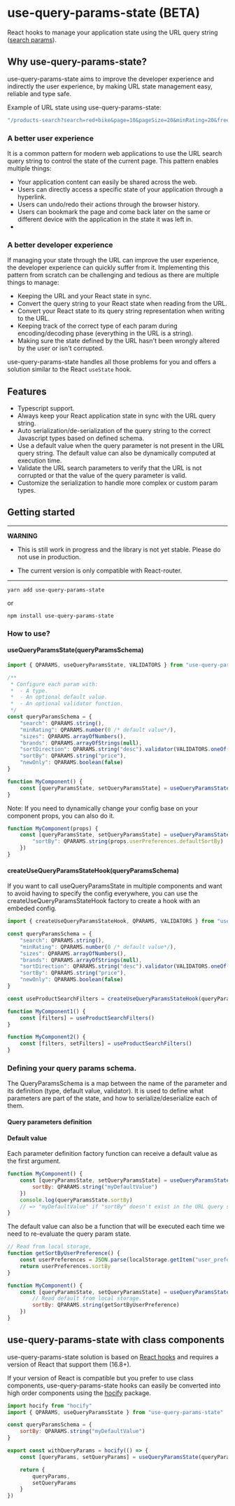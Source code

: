 # use-query-params-state (BETA)

React hooks to manage your application state using the URL query string ([search params](https://developer.mozilla.org/en-US/docs/Web/API/URL/searchParams)).

## Why use-query-params-state?

use-query-params-state aims to improve the developer experience and indirectly the user experience, by making URL state management easy, reliable and type safe.

Example of URL state using use-query-params-state: 
```js
"/products-search?search=red+bike&page=10&pageSize=20&minRating=20&free_delivery=true"
```

### A better user experience

It is a common pattern for modern web applications to use the URL search query string to control the state of the current page. This pattern enables multiple things:
- Your application content can easily be shared across the web.
- Users can directly access a specific state of your application through a hyperlink.
- Users can undo/redo their actions through the browser history.
- Users can bookmark the page and come back later on the same or different device with the application in the state it was left in.
- 
### A better developer experience

If managing your state through the URL can improve the user experience, the developer experience can quickly suffer from it. Implementing this pattern from scratch can be challenging and tedious as there are multiple things to manage:
- Keeping the URL and your React state in sync.
- Convert the query string to your React state when reading from the URL.
- Convert your React state to its query string representation when writing to the URL.
- Keeping track of the correct type of each param during encoding/decoding phase (everything in the URL is a string).
- Making sure the state defined by the URL hasn't been wrongly altered by the user or isn't corrupted.

use-query-params-state handles all those problems for you and offers a solution similar to the React `useState` hook.

## Features

- Typescript support.
- Always keep your React application state in sync with the URL query string.
- Auto serialization/de-serialization of the query string to the correct Javascript types based on defined schema.
- Use a default value when the query parameter is not present in the URL query string. The default value can also be dynamically computed at execution time.
- Validate the URL search parameters to verify that the URL is not corrupted or that the value of the query parameter is valid.
- Customize the serialization to handle more complex or custom param types.

## Getting started

---
**WARNING**

- This is still work in progress and the library is not yet stable. Please do not use in production.

- The current version is only compatible with React-router.

---


```
yarn add use-query-params-state
```
or
```
npm install use-query-params-state
```

### How to use?

#### useQueryParamsState(queryParamsSchema)

```js
import { QPARAMS, useQueryParamsState, VALIDATORS } from "use-query-params-state"

/**
 * Configure each param with:
 *  - A type.
 *  - An optional default value.
 *  - An optional validator function.
 */
const queryParamsSchema = {
    "search": QPARAMS.string(),
    "minRating": QPARAMS.number(0 /* default value*/),
    "sizes": QPARAMS.arrayOfNumbers(),
    "brands": QPARAMS.arrayOfStrings(null),
    "sortDirection": QPARAMS.string("desc").validator(VALIDATORS.oneOf(["asc", "desc"])),
    "sortBy": QPARAMS.string("price"),
    "newOnly": QPARAMS.boolean(false)
}

function MyComponent() {
    const [queryParamsState, setQueryParamsState] = useQueryParamsState(queryParamsSchema)
}
```
Note: If you need to dynamically change your config base on your component props, you can also do it.

```js
function MyComponent(props) {
    const [queryParamsState, setQueryParamsState] = useQueryParamsState({
        "sortBy": QPARAMS.string(props.userPreferences.defaultSortBy)
    })
}
```

#### createUseQueryParamsStateHook(queryParamsSchema)

If you want to call useQueryParamsState in multiple components and want to avoid having to specify the config
everywhere, you can use the createUseQueryParamsStateHook factory to create a hook with an embeded config.

```js
import { createUseQueryParamsStateHook, QPARAMS, VALIDATORS } from "use-query-params-state"

const queryParamsSchema = {
    "search": QPARAMS.string(),
    "minRating": QPARAMS.number(0 /* default value*/),
    "sizes": QPARAMS.arrayOfNumbers(),
    "brands": QPARAMS.arrayOfStrings(null),
    "sortDirection": QPARAMS.string("desc").validator(VALIDATORS.oneOf(["asc", "desc"])),
    "sortBy": QPARAMS.string("price"),
    "newOnly": QPARAMS.boolean(false)
}

const useProductSearchFilters = createUseQueryParamsStateHook(queryParamsSchema)

function MyComponent1() {
    const [filters] = useProductSearchFilters()
}

function MyComponent2() {
    const [filters, setFilters] = useProductSearchFilters()
}
```

### Defining your query params schema.

The QueryParamsSchema is a map between the name of the parameter and its definition (type, default value, validator). It is used to define what parameters are part of the state, and how to serialize/deserialize each of them.

#### Query parameters definition

#### Default value
Each parameter definition factory function can receive a default value as the first argument.
```js
function MyComponent() {
    const [queryParamsState, setQueryParamsState] = useQueryParamsState({
        sortBy: QPARAMS.string("myDefaultValue")
    })
    console.log(queryParamsState.sortBy)
    // => "myDefaultValue" if "sortBy" doesn't exist in the URL query string.
}
```

The default value can also be a function that will be executed each time we need to re-evaluate the query param state.
```js
// Read from local storage,
function getSortByUserPreference() {
    const userPreferences = JSON.parse(localStorage.getItem("user_preferences"))
    return userPreferences.sortBy
}

function MyComponent() {
    const [queryParamsState, setQueryParamsState] = useQueryParamsState({
        // Read default from local storage.
        sortBy: QPARAMS.string(getSortByUserPreference)
    })
}
```

## use-query-params-state with class components

use-query-params-state solution is based on [React hooks](https://reactjs.org/docs/hooks-reference.html) and requires a version of React that support them (16.8+).

If your version of React is compatible but you prefer to use class components, use-query-params-state hooks can easily be converted into high order components using the [hocify](https://github.com/ricokahler/hocify) package.

```js
import hocify from "hocify"
import { QPARAMS, useQueryParamsState } from "use-query-params-state"

const queryParamsSchema = {
    sortBy: QPARAMS.string("myDefaultValue")
}

export const withQueryParams = hocify(() => {
    const [queryParams, setQueryParams] = useQueryParamsState(queryParamsSchema)

    return {
        queryParams,
        setQueryParams
    }
})
```

